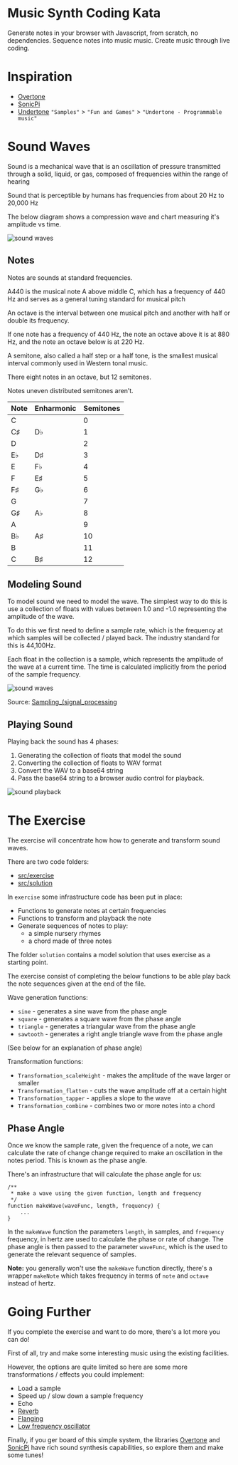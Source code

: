 # Music Synth Coding Kata

Generate notes in your browser with Javascript, from scratch, no dependencies. Sequence 
notes into music music. Create music through live coding.

# Inspiration

* [Overtone](https://overtone.github.io/)
* [SonicPi](https://sonic-pi.net/)
* [Undertone](https://fable.io/repl/) `"Samples"` > `"Fun and Games"` > `"Undertone - Programmable music"`

# Sound Waves

Sound is a mechanical wave that is an oscillation of pressure transmitted through a solid, liquid, or gas, composed of frequencies within the range of hearing

Sound that is perceptible by humans has frequencies from about 20 Hz to 20,000 Hz

The below diagram shows a compression wave and chart measuring it's amplitude vs time.

![sound waves](img/sounds-waves.png)

## Notes

Notes are sounds at standard frequencies.

A440 is the musical note A above middle C, which has a frequency of 440 Hz and serves as a general tuning standard for musical pitch

An octave is the interval between one musical pitch and another with half or double its frequency.

If one note has a frequency of 440 Hz, the note an octave above it is at 880 Hz, and the note an octave below is at 220 Hz.

A semitone, also called a half step or a half tone, is the smallest musical interval commonly used in Western tonal music.

There eight notes in an octave, but 12 semitones.

Notes uneven distributed semitones aren’t.

| Note | Enharmonic | Semitones |
|------|------------|-----------|
| C	    |            | 0         |
| C♯   | D♭         | 1         |
| D    |            | 2         |
| E♭   | D♯         | 3         |
| E	    | F♭         | 4         |
| F    | E♯         | 5         |
| F♯   | G♭         | 6         |
| G    |            | 7         |
| G♯   | A♭         | 8         |
| A    |            | 9         |
| B♭	   | A♯         | 10        |
| B    |            | 11        |
| C    | B♯         | 12        |

## Modeling Sound

To model sound we need to model the wave. The simplest way to do this is use a collection of floats with values between 1.0 and -1.0 representing the amplitude of the wave.

To do this we first need to define a sample rate, which is the frequency at which samples will be collected / played back. The industry standard for this is 44,100Hz.

Each float in the collection is a sample, which represents the amplitude of the wave at a current time. The time is calculated implicitly from the period of the sample frequency.

![sound waves](img/signal-sampling.png)

Source: [Sampling_(signal_processing](https://en.wikipedia.org/wiki/Sampling_(signal_processing))


## Playing Sound

Playing back the sound has 4 phases:

1. Generating the collection of floats that model the sound
1. Converting the collection of floats to WAV format
1. Convert the WAV to a base64 string
1. Pass the base64 string to a browser audio control for playback.

![sound playback](img/playback.png)

# The Exercise 

The exercise will concentrate how how to generate and transform sound waves.

There are two code folders:

* [src/exercise](src/exercise)
* [src/solution](src/solution)

In `exercise` some infrastructure code has been put in place:
* Functions to generate notes at certain frequencies
* Functions to transform and playback the note
* Generate sequences of notes to play:
    - a simple nursery rhymes
    - a chord made of three notes

The folder `solution` contains a model solution that uses exercise as a starting point.

The exercise consist of completing the below functions to be able play back the note sequences given at the end of the file.

Wave generation functions:
* `sine` - generates a sine wave from the phase angle
* `square` - generates a square wave from the phase angle
* `triangle` - generates a triangular wave from the phase angle
* `sawtooth`  - generates a right angle triangle wave from the phase angle

(See below for an explanation of phase angle)

Transformation functions:
* `Transformation_scaleHeight` - makes the amplitude of the wave larger or smaller
* `Transformation_flatten`  - cuts the wave amplitude off at a certain hight
* `Transformation_tapper` - applies a slope to the wave
* `Transformation_combine` - combines two or more notes into a chord

## Phase Angle

Once we know the sample rate, given the frequence of a note, we can calculate the rate of change change required to make an oscillation in the notes period.
This is known as the phase angle.

There's an infrastructure that will calculate the phase angle for us:

```
/**
 * make a wave using the given function, length and frequency
 */
function makeWave(waveFunc, length, frequency) {
    ...
}
```

In the `makeWave` function the parameters `length`, in samples, and `frequency` frequency, in hertz are used to calculate the phase or rate of change. The phase angle is then passed to the parameter `waveFunc`, which is the used to generate the relevant sequence of samples.

**Note:** you generally won't use the `makeWave` function directly, there's a wrapper `makeNote` which takes frequency in terms of `note` and `octave` instead of hertz.

# Going Further

If you complete the exercise and want to do more, there's a lot more you can do!

First of all, try and make some interesting music using the existing facilities.

However, the options are quite limited so here are some more transformations / effects you could implement:

* Load a sample
* Speed up / slow down a sample frequency
* Echo
* [Reverb](https://en.wikipedia.org/wiki/Reverberation)
* [Flanging](https://en.wikipedia.org/wiki/Flanging)
* [Low frequency oscillator](https://en.wikipedia.org/wiki/Low-frequency_oscillation)

Finally, if you ger board of this simple system, the libraries [Overtone](https://overtone.github.io/) and [SonicPi](https://sonic-pi.net/) have rich sound synthesis capabilities, so explore them and make some tunes!
